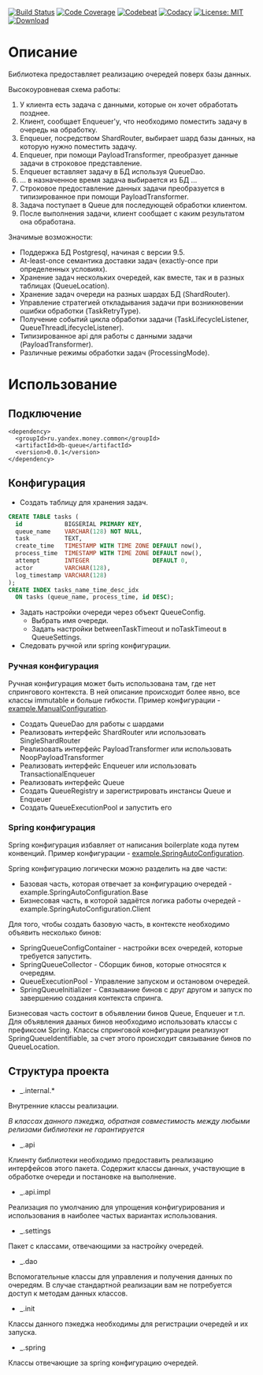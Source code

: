[![Build Status](https://travis-ci.org/yandex-money/db-queue.svg?branch=master)](https://travis-ci.org/yandex-money/db-queue)
[![Code Coverage](https://codecov.io/gh/yandex-money/db-queue/branch/feature/add_badges/graph/badge.svg)](https://codecov.io/gh/yandex-money/db-queue)
[![Codebeat](https://codebeat.co/badges/ff7a4c21-72fb-446c-b245-ba739240fe49)](https://codebeat.co/projects/github-com-yandex-money-db-queue-master)
[![Codacy](https://api.codacy.com/project/badge/Grade/3a0e23fae44843c284540929d750b65c)](https://www.codacy.com/app/f0y/db-queue?utm_source=github.com&amp;utm_medium=referral&amp;utm_content=yandex-money/db-queue&amp;utm_campaign=Badge_Grade)
[![License: MIT](https://img.shields.io/badge/License-MIT-yellow.svg)](https://opensource.org/licenses/MIT)
[![Download](https://api.bintray.com/packages/yandex-money/maven/db-queue/images/download.svg)](https://bintray.com/yandex-money/maven/db-queue/_latestVersion)

# Описание

Библиотека предоставляет реализацию очередей поверх базы данных.

Высокоуровневая схема работы:
1) У клиента есть задача с данными, которые он хочет обработать позднее.
2) Клиент, сообщает Enqueuer'у, что необходимо поместить задачу в очередь на обработку.
3) Enqueuer, посредством ShardRouter, выбирает шард базы данных, на которую нужно поместить задачу.
4) Enqueuer, при помощи PayloadTransformer, преобразует данные задачи в строковое представление.
5) Enqueuer вставляет задачу в БД используя QueueDao.
6) ... в назначенное время задача выбирается из БД ...
7) Строковое предоставление данных задачи преобразуется в типизированное при помощи PayloadTransformer.
8) Задача поступает в Queue для последующей обработки клиентом.
9) После выполнения задачи, клиент сообщает с каким результатом она обработана.

Значимые возможности:
* Поддержка БД Postgresql, начиная с версии 9.5.
* At-least-once семантика доставки задач (exactly-once при определенных условиях).
* Хранение задач нескольких очередей, как вместе, так и в разных таблицах (QueueLocation).
* Хранение задач очереди на разных шардах БД (ShardRouter).
* Управление стратегией откладывания задачи при возникновении ошибки обработки (TaskRetryType).
* Получение событий цикла обработки задачи (TaskLifecycleListener, QueueThreadLifecycleListener).
* Типизированное api для работы с данными задачи (PayloadTransformer).
* Различные режимы обработки задач (ProcessingMode).


# Использование

## Подключение

```
<dependency>
  <groupId>ru.yandex.money.common</groupId>
  <artifactId>db-queue</artifactId>
  <version>0.0.1</version>
</dependency>
```

## Конфигурация 

* Создать таблицу для хранения задач.
```sql
CREATE TABLE tasks (
  id            BIGSERIAL PRIMARY KEY,
  queue_name    VARCHAR(128) NOT NULL,
  task          TEXT,
  create_time   TIMESTAMP WITH TIME ZONE DEFAULT now(),
  process_time  TIMESTAMP WITH TIME ZONE DEFAULT now(),
  attempt       INTEGER                  DEFAULT 0,
  actor         VARCHAR(128),
  log_timestamp VARCHAR(128)
);
CREATE INDEX tasks_name_time_desc_idx
  ON tasks (queue_name, process_time, id DESC);
```
* Задать настройки очереди через объект QueueConfig.
  * Выбрать имя очереди.
  * Задать настройки betweenTaskTimeout и noTaskTimeout в QueueSettings.
* Следовать ручной или spring конфигурации.

### Ручная конфигурация

Ручная конфигурация может быть использована там, где нет спрингового контекста.
В ней описание происходит более явно, все классы immutable и больше гибкости.
Пример конфигурации - [example.ManualConfiguration](https://github.com/yandex-money/db-queue/blob/master/src/test/java/example/ManualConfiguration.java).

* Создать QueueDao для работы с шардами
* Реализовать интерфейс ShardRouter или использовать SingleShardRouter
* Реализовать интерфейс PayloadTransformer или использовать NoopPayloadTransformer
* Реализовать интерфейс Enqueuer или использовать TransactionalEnqueuer
* Реализовать интерфейс Queue
* Создать QueueRegistry и зарегистрировать инстансы Queue и Enqueuer
* Создать QueueExecutionPool и запустить его

### Spring конфигурация

Spring конфигурация избавляет от написания boilerplate кода путем конвенций.
Пример конфигурации - [example.SpringAutoConfiguration](https://github.com/yandex-money/db-queue/blob/master/src/test/java/example/SpringAutoConfiguration.java).

Spring конфигурацию логически можно разделить на две части:
* Базовая часть, которая отвечает за конфигурацию очередей - example.SpringAutoConfiguration.Base
* Бизнесовая часть, в которой задаётся логика работы очередей - example.SpringAutoConfiguration.Client

Для того, чтобы создать базовую часть, в контексте необходимо объявить несколько бинов:
* SpringQueueConfigContainer - настройки всех очередей, которые требуется запустить.
* SpringQueueCollector - Сборщик бинов, которые относятся к очередям.
* QueueExecutionPool - Управление запуском и остановом очередей.
* SpringQueueInitializer - Связывание бинов с друг другом и запуск по завершению создания контекста спринга.

Бизнесовая часть состоит в объявлении бинов Queue, Enqueuer и т.п.
Для объявления дааных бинов необходимо использовать классы с префиксом Spring.
Классы спринговой конфигурации реализуют SpringQueueIdentifiable,
за счет этого происходит связывание бинов по QueueLocation.

## Структура проекта

* _.internal.*

Внутренние классы реализации. 

*В классах данного пэкеджа, обратная совместимость 
между любыми релизами библиотеки не гарантируется*

* _.api

Клиенту библиотеки необходимо предоставить реализацию интерфейсов этого пакета. 
Содержит классы данных, участвующие в обработке очереди и постановке на выполнение.

* _.api.impl

Реализация по умолчанию для упрощения конфигурирования
и использования в наиболее частых вариантах использования.

* _.settings

Пакет с классами, отвечающими за настройку очередей.

* _.dao

Вспомогательные классы для управления и получения данных по очередям.
В случае стандартной реализации вам не потребуется доступ к методам данных классов.

* _.init

Классы данного пэкеджа необходимы для регистрации очередей и их запуска.

* _.spring

Классы отвечающие за spring конфигурацию очередей.
